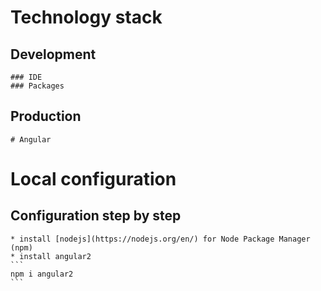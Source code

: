# Technology stack
  ## Development
    ### IDE
    ### Packages
  ## Production
    # Angular
# Local configuration
  ## Configuration step by step
    * install [nodejs](https://nodejs.org/en/) for Node Package Manager (npm)
    * install angular2
    ```
    npm i angular2
    ```
    
